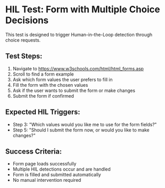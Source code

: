 # HIL Test: Form with Multiple Choice Decisions

This test is designed to trigger Human-in-the-Loop detection through choice requests.

## Test Steps:

1. Navigate to https://www.w3schools.com/html/html_forms.asp
2. Scroll to find a form example
3. Ask which form values the user prefers to fill in
4. Fill the form with the chosen values
5. Ask if the user wants to submit the form or make changes
6. Submit the form if confirmed

## Expected HIL Triggers:

- Step 3: "Which values would you like me to use for the form fields?"
- Step 5: "Should I submit the form now, or would you like to make changes?"

## Success Criteria:

- Form page loads successfully
- Multiple HIL detections occur and are handled
- Form is filled and submitted automatically
- No manual intervention required